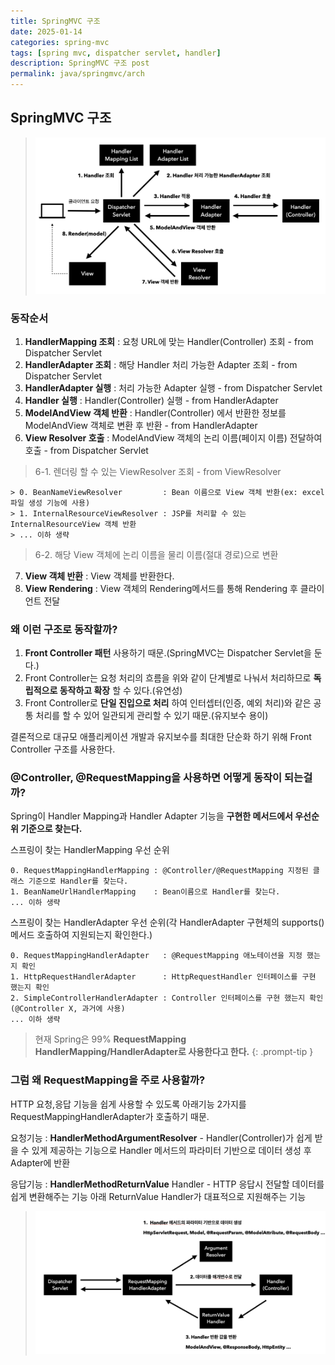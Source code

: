 ```yaml
---
title: SpringMVC 구조
date: 2025-01-14
categories: spring-mvc
tags: [spring mvc, dispatcher servlet, handler]
description: SpringMVC 구조 post
permalink: java/springmvc/arch
---
```


## SpringMVC 구조
> ![SpringMVC 구조](/assets/img/posts/dev/java/spring-mvc/springmvc-arch1.png "SpringMVC 구조")

### 동작순서
1. __HandlerMapping 조회__ : 요청 URL에 맞는 Handler(Controller) 조회 - from Dispatcher Servlet
2. __HandlerAdapter 조회__ : 해당 Handler 처리 가능한 Adapter 조회 - from Dispatcher Servlet
3. __HandlerAdapter 실행__ : 처리 가능한 Adapter 실행 - from Dispatcher Servlet
4. __Handler 실행__ : Handler(Controller) 실행 - from HandlerAdapter
5. __ModelAndView 객체 반환__ : Handler(Controller) 에서 반환한 정보를 ModelAndView 객체로 변환 후 반환 - from HandlerAdapter
6. __View Resolver 호출__ : ModelAndView 객체의 논리 이름(페이지 이름) 전달하여 호출 - from Dispatcher Servlet
> 6-1. 렌더링 할 수 있는 ViewResolver 조회 - from ViewResolver
```
> 0. BeanNameViewResolver         : Bean 이름으로 View 객체 반환(ex: excel 파일 생성 기능에 사용)
> 1. InternalResourceViewResolver : JSP를 처리할 수 있는 InternalResourceView 객체 반환
> ... 이하 생략
```
> 6-2. 해당 View 객체에 논리 이름을 물리 이름(절대 경로)으로 변환

7. __View 객체 반환__ : View 객체를 반환한다.
8. __View Rendering__ : View 객체의 Rendering메서드를 통해 Rendering 후 클라이언트 전달

### 왜 이런 구조로 동작할까?
1. __Front Controller 패턴__ 사용하기 때문.(SpringMVC는 Dispatcher Servlet을 둔다.)
2. Front Controller는 요청 처리의 흐름을 위와 같이 단계별로 나눠서 처리하므로 __독립적으로 동작하고 확장__ 할 수 있다.(유연성)
3. Front Controller로 __단일 진입으로 처리__ 하여 인터셉터(인증, 예외 처리)와 같은 공통 처리를 할 수 있어 일관되게 관리할 수 있기 때문.(유지보수 용이)

결론적으로 대규모 애플리케이션 개발과 유지보수를 최대한 단순화 하기 위해 Front Controller 구조를 사용한다.

### @Controller, @RequestMapping을 사용하면 어떻게 동작이 되는걸까?
Spring이 Handler Mapping과 Handler Adapter 기능을 __구현한 메서드에서 우선순위 기준으로 찾는다.__

스프링이 찾는 HandlerMapping 우선 순위
```
0. RequestMappingHandlerMapping : @Controller/@RequestMapping 지정된 클래스 기준으로 Handler를 찾는다.
1. BeanNameUrlHandlerMapping    : Bean이름으로 Handler를 찾는다.
... 이하 생략
```

스프링이 찾는 HandlerAdapter 우선 순위(각 HandlerAdapter 구현체의 supports() 메서드 호출하여 지원되는지 확인한다.)
```
0. RequestMappingHandlerAdapter   : @RequestMapping 애노테이션을 지정 했는지 확인
1. HttpRequestHandlerAdapter      : HttpRequestHandler 인터페이스를 구현 했는지 확인
2. SimpleControllerHandlerAdapter : Controller 인터페이스를 구현 했는지 확인(@Controller X, 과거에 사용)
... 이하 생략
```

> 현재 Spring은 99% __RequestMapping HandlerMapping/HandlerAdapter로 사용한다고 한다.__
{: .prompt-tip }

### 그럼 왜 RequestMapping을 주로 사용할까?

HTTP 요청,응답 기능을 쉽게 사용할 수 있도록 아래기능 2가지를 RequestMappingHandlerAdapter가 호출하기 때문.  

요청기능 : __HandlerMethodArgumentResolver__ - Handler(Controller)가 쉽게 받을 수 있게 제공하는 기능으로 Handler 메서드의 파라미터 기반으로 데이터 생성 후 Adapter에 반환

응답기능 : __HandlerMethodReturnValue__ Handler - HTTP 응답시 전달할 데이터를 쉽게 변환해주는 기능
아래 ReturnValue Handler가 대표적으로 지원해주는 기능

> ![Arguments, ReturnValue](/assets/img/posts/dev/java/spring-mvc/springmvc-arch2.png "Arguments, ReturnValue")